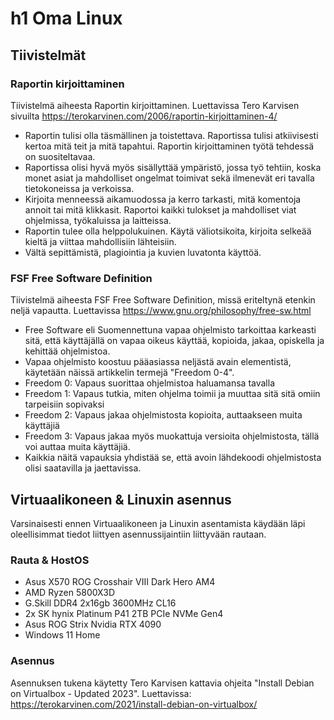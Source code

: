 # h1 Oma Linux 

## Tiivistelmät

### Raportin kirjoittaminen 

Tiivistelmä aiheesta Raportin kirjoittaminen. Luettavissa Tero Karvisen sivuilta https://terokarvinen.com/2006/raportin-kirjoittaminen-4/

- Raportin tulisi olla täsmällinen ja toistettava. Raportissa tulisi atkiivisesti kertoa mitä teit ja mitä tapahtui. Raportin kirjoittaminen työtä tehdessä on suositeltavaa.
- Raportissa olisi hyvä myös sisällyttää ympäristö, jossa työ tehtiin, koska monet asiat ja mahdolliset ongelmat toimivat sekä ilmenevät eri tavalla tietokoneissa ja verkoissa.
- Kirjoita menneessä aikamuodossa ja kerro tarkasti, mitä komentoja annoit tai mitä klikkasit. Raportoi kaikki tulokset ja mahdolliset viat ohjelmissa, työkaluissa ja laitteissa.
- Raportin tulee olla helppolukuinen. Käytä väliotsikoita, kirjoita selkeää kieltä ja viittaa mahdollisiin lähteisiin.
- Vältä sepittämistä, plagiointia ja kuvien luvatonta käyttöä.

### FSF Free Software Definition

Tiivistelmä aiheesta FSF Free Software Definition, missä eriteltynä etenkin neljä vapautta. Luettavissa https://www.gnu.org/philosophy/free-sw.html

- Free Software eli Suomennettuna vapaa ohjelmisto tarkoittaa karkeasti sitä, että käyttäjällä on vapaa oikeus käyttää, kopioida, jakaa, opiskella ja kehittää ohjelmistoa.
- Vapaa ohjelmisto koostuu pääasiassa neljästä avain elementistä, käytetään näissä artikkelin termejä "Freedom 0-4".
- Freedom 0: Vapaus suorittaa ohjelmistoa haluamansa tavalla
- Freedom 1: Vapaus tutkia, miten ohjelma toimii ja muuttaa sitä sitä omiin tarpeisiin sopivaksi
- Freedom 2: Vapaus jakaa ohjelmistosta kopioita, auttaakseen muita käyttäjiä
- Freedom 3: Vapaus jakaa myös muokattuja versioita ohjelmistosta, tällä voi auttaa muita käyttäjiä.
- Kaikkia näitä vapauksia yhdistää se, että avoin lähdekoodi ohjelmistosta olisi saatavilla ja jaettavissa. 

## Virtuaalikoneen & Linuxin asennus

Varsinaisesti ennen Virtuaalikoneen ja Linuxin asentamista käydään läpi oleellisimmat tiedot liittyen asennussijaintiin liittyvään rautaan.

### Rauta & HostOS

- Asus X570 ROG Crosshair VIII Dark Hero AM4
- AMD Ryzen 5800X3D
- G.Skill DDR4 2x16gb 3600MHz CL16
- 2x SK hynix Platinum P41 2TB PCIe NVMe Gen4
- Asus ROG Strix Nvidia RTX 4090
- Windows 11 Home

### Asennus

Asennuksen tukena käytetty Tero Karvisen kattavia ohjeita "Install Debian on Virtualbox - Updated 2023". Luettavissa: https://terokarvinen.com/2021/install-debian-on-virtualbox/

